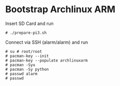 # Bootstrap Archlinux ARM
Insert SD Card and run

    # ./prepare-pi3.sh

Connect via SSH (alarm/alarm) and run

    # su # root/root
    # pacman-key --init
    # pacman-key --populate archlinuxarm
    # pacman -Syu
    # pacman -Sy python
    # passwd alarm
    # passwd
